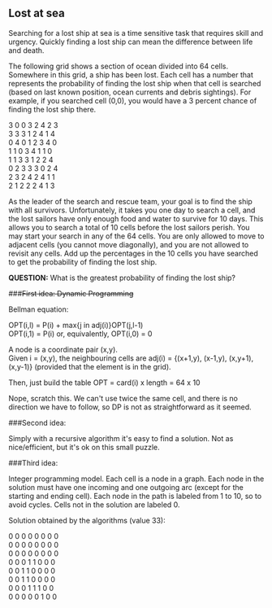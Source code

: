 Lost at sea
----------

Searching for a lost ship at sea is a time sensitive
task that requires skill and urgency. Quickly finding
a lost ship can mean the difference between life and
death.

The following grid shows a section of ocean
divided into 64 cells. Somewhere in this grid, a ship
has been lost. Each cell has a number that represents the probability of finding the lost ship when
that cell is searched (based on last known position,
ocean currents and debris sightings). For example,
if you searched cell (0,0), you would have a 3 percent
chance of finding the lost ship there.

3 0 0 3 2 4 2 3  
3 3 3 1 2 4 1 4  
0 4 0 1 2 3 4 0  
1 1 0 3 4 1 1 0  
1 1 3 3 1 2 2 4  
0 2 3 3 3 0 2 4  
2 3 2 4 2 4 1 1  
2 1 2 2 2 4 1 3  


As the leader of the search and rescue team,
your goal is to find the ship with all survivors. Unfortunately, it takes you one day to search a cell, and
the lost sailors have only enough food and water to survive for 10 days. This allows you to search a total of 10 cells before the lost sailors perish.
You may start your search in any of the 64 cells.
You are only allowed to move to adjacent cells (you
cannot move diagonally), and you are not allowed
to revisit any cells. Add up the percentages in the
10 cells you have searched to get the probability of
finding the lost ship.

**QUESTION:**
What is the greatest probability of finding the lost ship?

###~~First idea: Dynamic Programming~~


Bellman equation:

OPT(i,l) = P(i) + max{j in adj(i)}OPT(j,l-1)  
OPT(i,1) = P(i) or, equivalently, OPT(i,0) = 0

A node is a coordinate pair (x,y).  
Given i = (x,y), the neighbouring cells are adj(i) = {(x+1,y), (x-1,y), (x,y+1), (x,y-1)} (provided that the element is in the grid).

Then, just build the table OPT = card(i) x length = 64 x 10

Nope, scratch this. We can't use twice the same cell,
and there is no direction we have to follow, so DP is not as
straightforward as it seemed.

###Second idea:

Simply with a recursive algorithm it's easy to find a solution.
Not as nice/efficient, but it's ok on this small puzzle.

###Third idea:


Integer programming model. Each cell is a node in a graph. Each node in the
solution must have one incoming and one outgoing arc (except for the starting
and ending cell). Each node in the path is labeled from 1 to 10, so to avoid
cycles. Cells not in the solution are labeled 0.


Solution obtained by the algorithms (value 33):

0 0 0 0 0 0 0 0  
0 0 0 0 0 0 0 0  
0 0 0 0 0 0 0 0  
0 0 0 1 1 0 0 0  
0 0 1 1 0 0 0 0  
0 0 1 1 0 0 0 0  
0 0 0 1 1 1 0 0  
0 0 0 0 0 1 0 0  
